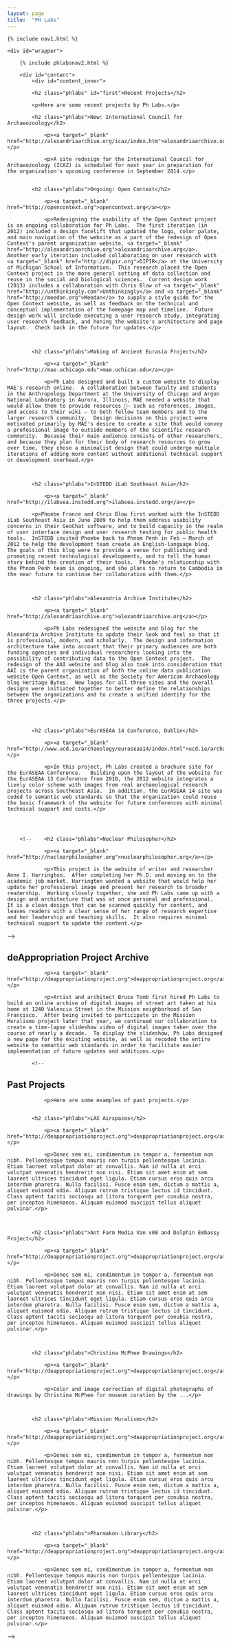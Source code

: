 ```yaml
---
layout: page
title:  "PH Labs"
---
```


<body id="phlabsbody_projects"> 
	
	{% include nav1.html %}
	
	<div id="wrapper"> 

		{% include phlabsnav2.html %}

		<div id="content">
			<div id="content_inner">
	
			<h2 class="phlabs" id="first">Recent Projects</h2>

			<p>Here are some recent projects by Ph Labs.</p>

			<h2 class="phlabs">New: International Council for Archaeozoology</h2>

				<p><a target="_blank" href="http://alexandriaarchive.org/icaz/index.htm">alexandriaarchive.org/icaz/index.htm</a></p>

				<p>A site redesign for the International Council for Archaeozoology (ICAZ) is scheduled for next year in preparation for the organization's upcoming conference in September 2014.</p>


			<h2 class="phlabs">Ongoing: Open Context</h2>

				<p><a target="_blank" href="http://opencontext.org">opencontext.org</a></p>

				<p>Redesigning the usability of the Open Context project is an ongoing collaboration for Ph Labs.  The first iteration (in 2012) included a design facelift that updated the logo, color palate, and main navigation of the website as a part of the redesign of Open Context's parent organization website, <a target="_blank" href="http://alexandriaarchive.org">alexandriaarchive.org</a>.  Another early iteration included collaborating on user research with <a target="_blank" href="http://dipir.org">DIPIR</a> at the University of Michigan School of Information.  This research placed the Open Context project in the more general setting of data collection and reuse in the social and biological sciences.  Current design work (2013) includes a collaboration with Chris Blow of <a target="_blank" href="http://unthinkingly.com">Unthinkingly</a> and <a target="_blank" href="http://meedan.org">Meedan</a> to supply a style guide for the Open Context website, as well as feedback on the technical and conceptual implementation of the homepage map and timeline.  Future design work will include executing a user research study, integrating user research feedback, and honing the website's architecture and page layout.  Check back in the future for updates.</p>



			<h2 class="phlabs">Making of Ancient Eurasia Project</h2>
			
				<p><a target="_blank" href="http://mae.uchicago.edu">mae.uchicao.edu</a></p>

				<p>Ph Labs designed and built a custom website to display MAE's research online.  A collaboration between faculty and students in the Anthropology Department at the University of Chicago and Argon National Laboratory in Aurora, Illinois, MAE needed a website that would allow them to provide resources — such as references, images, and access to their wiki — to both fellow team members and to the larger research community.  Design decisions on this project were motivated primarily by MAE's desire to create a site that would convey a professional image to outside members of the scientific research community.  Because their main audience consists of other researchers, and because they plan for their body of research resources to grow over time, they chose a minimalist design that could undergo multiple iterations of adding more content without additional technical support or development overhead.</p>



			<h2 class="phlabs">InSTEDD iLab Southeast Asia</h2>
			
				<p><a target="_blank" href="http://ilabsea.instedd.org">ilabsea.instedd.org</a></p>

			<p>Phoebe France and Chris Blow first worked with the InSTEDD iLab Southeast Asia in June 2009 to help them address usability concerns in their GeoChat software, and to build capacity in the realm of user interface design and user research testing for public health tools.  InSTEDD invited Phoebe back to Phnom Penh in Feb — March of 2012 to help the development team create an English-language blog.  The goals of this blog were to provide a venue for publishing and promoting recent technological developments, and to tell the human story behind the creation of their tools.  Phoebe's relationship with the Phnom Penh team is ongoing, and she plans to return to Cambodia in the near future to continue her collaboration with them.</p>



			<h2 class="phlabs">Alexandria Archive Institute</h2>
			
				<p><a target="_blank" href="http://alexandriaarchive.org">alexandriaarchive.org</a></p>

				<p>Ph Labs redesigned the website and blog for the Alexandria Archive Institute to update their look and feel so that it is professional, modern, and scholarly.  The design and information architecture take into account that their primary audiences are both funding agencies and individual researchers looking into the possibility of contributing data to the Open Context project.  The redesign of the AAI website and blog also took into consideration that AAI is the parent organization of both the online data publication website Open Context, as well as the Society for American Archaeology blog Heritage Bytes.  New logos for all three sites and the overall designs were initiated together to better define the relationships between the organizations and to create a unified identity for the three projects.</p>




			<h2 class="phlabs">EurASEAA 14 Conference, Dublin</h2>
			
				<p><a target="_blank" href="http://www.ucd.ie/archaeology/euraseaa14/index.html">ucd.ie/archaeology/euraseaa14/index.html</a></p>

				<p>In this project, Ph Labs created a brochure site for the EurASEAA Conference.   Building upon the layout of the website for the EurASEAA 13 Conference from 2010, the 2012 website integrates a lively color scheme with images from real archaeological research projects across Southeast Asia.  In addition, the EurASEAA 14 site was coded to semantic web standards so that the organization could reuse the basic framework of the website for future conferences with minimal technical support and costs.</p>




		<!-- 	<h2 class="phlabs">Nuclear Philosopher</h2>
			
				<p><a target="_blank" href="http://nuclearphilosopher.org">nuclearphilosopher.org</a></p>

				<p>This project is the website of writer and researcher Anne I. Harrington.  After completing her Ph.D. and moving on to the academic job market, Harrington wanted a website that would help her update her professional image and present her research to broader readership.  Working closely together, she and Ph Labs came up with a design and architecture that was at once personal and professional.  It is a clean design that can be scanned quickly for content, and leaves readers with a clear sense of her range of research expertise and her leadership and teaching skills.  It also requires minimal technical support to update the content.</p>
 -->
			<h2 class="phlabs">deAppropriation Project Archive</h2>
			
				<p><a target="_blank" href="http://deappropriationproject.org">deappropriationproject.org</a></p>

				<p>Artist and architect Bruce Tomb first hired Ph Labs to build an online archive of digital images of street art taken at his home at 1240 Valencia Street in the Mission neighborhood of San Francisco.  After being invited to participate in the Mission Muralismo project later that year, we continued our collaboration to create a time-lapse slideshow video of digital images taken over the course of nearly a decade.  To display the slideshow, Ph Labs designed a new page for the existing website, as well as recoded the entire website to semantic web standards in order to facilitate easier implementation of future updates and additions.</p>

			<!--
<h2 class="phlabs">Past Projects</h2>

				<p>Here are some examples of past projects.</p>


			<h2 class="phlabs">LAX Airspaces</h2>
			
				<p><a target="_blank" href="http://deappropriationproject.org">deappropriationproject.org</a></p>

				<p>Donec sem mi, condimentum in tempor a, fermentum non nibh. Pellentesque tempus mauris non turpis pellentesque lacinia. Etiam laoreet volutpat dolor at convallis. Nam id nulla at orci volutpat venenatis hendrerit non nisi. Etiam sit amet enim at sem laoreet ultrices tincidunt eget ligula. Etiam cursus eros quis arcu interdum pharetra. Nulla facilisi. Fusce enim sem, dictum a mattis a, aliquet euismod odio. Aliquam rutrum tristique lectus id tincidunt. Class aptent taciti sociosqu ad litora torquent per conubia nostra, per inceptos himenaeos. Aliquam euismod suscipit tellus aliquet pulvinar.</p>



			<h2 class="phlabs">Ant Farm Media Van v08 and Dolphin Embassy Project</h2>
			
				<p><a target="_blank" href="http://deappropriationproject.org">deappropriationproject.org</a></p>

				<p>Donec sem mi, condimentum in tempor a, fermentum non nibh. Pellentesque tempus mauris non turpis pellentesque lacinia. Etiam laoreet volutpat dolor at convallis. Nam id nulla at orci volutpat venenatis hendrerit non nisi. Etiam sit amet enim at sem laoreet ultrices tincidunt eget ligula. Etiam cursus eros quis arcu interdum pharetra. Nulla facilisi. Fusce enim sem, dictum a mattis a, aliquet euismod odio. Aliquam rutrum tristique lectus id tincidunt. Class aptent taciti sociosqu ad litora torquent per conubia nostra, per inceptos himenaeos. Aliquam euismod suscipit tellus aliquet pulvinar.</p>



			<h2 class="phlabs">Christina McPhee Drawings</h2>
			
				<p><a target="_blank" href="http://deappropriationproject.org">deappropriationproject.org</a></p>

				<p>Color and image correction of digital photographs of drawings by Christina McPhee for museum curation by the ...</p>



			<h2 class="phlabs">Mission Muralismo</h2>
			
				<p><a target="_blank" href="http://deappropriationproject.org">deappropriationproject.org</a></p>

				<p>Donec sem mi, condimentum in tempor a, fermentum non nibh. Pellentesque tempus mauris non turpis pellentesque lacinia. Etiam laoreet volutpat dolor at convallis. Nam id nulla at orci volutpat venenatis hendrerit non nisi. Etiam sit amet enim at sem laoreet ultrices tincidunt eget ligula. Etiam cursus eros quis arcu interdum pharetra. Nulla facilisi. Fusce enim sem, dictum a mattis a, aliquet euismod odio. Aliquam rutrum tristique lectus id tincidunt. Class aptent taciti sociosqu ad litora torquent per conubia nostra, per inceptos himenaeos. Aliquam euismod suscipit tellus aliquet pulvinar.</p>



			<h2 class="phlabs">Pharmakon Library</h2>
			
				<p><a target="_blank" href="http://deappropriationproject.org">deappropriationproject.org</a></p>

				<p>Donec sem mi, condimentum in tempor a, fermentum non nibh. Pellentesque tempus mauris non turpis pellentesque lacinia. Etiam laoreet volutpat dolor at convallis. Nam id nulla at orci volutpat venenatis hendrerit non nisi. Etiam sit amet enim at sem laoreet ultrices tincidunt eget ligula. Etiam cursus eros quis arcu interdum pharetra. Nulla facilisi. Fusce enim sem, dictum a mattis a, aliquet euismod odio. Aliquam rutrum tristique lectus id tincidunt. Class aptent taciti sociosqu ad litora torquent per conubia nostra, per inceptos himenaeos. Aliquam euismod suscipit tellus aliquet pulvinar.</p>
-->
			</div><!-- end content_inner -->
		</div><!-- end content -->
	</div><!-- end wrapper -->
</body>